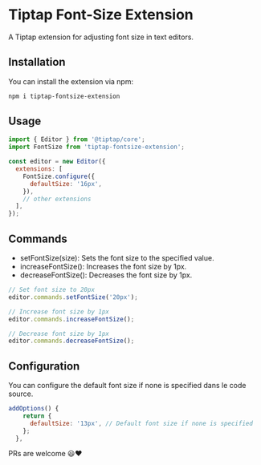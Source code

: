 # Tiptap Font-Size Extension

A Tiptap extension for adjusting font size in text editors.

## Installation

You can install the extension via npm:

```bash
npm i tiptap-fontsize-extension
```

## Usage

```js
import { Editor } from '@tiptap/core';
import FontSize from 'tiptap-fontsize-extension';

const editor = new Editor({
  extensions: [
    FontSize.configure({
      defaultSize: '16px',
    }),
    // other extensions
  ],
});
```

## Commands

- setFontSize(size): Sets the font size to the specified value.
- increaseFontSize(): Increases the font size by 1px.
- decreaseFontSize(): Decreases the font size by 1px.

```js
// Set font size to 20px
editor.commands.setFontSize('20px');

// Increase font size by 1px
editor.commands.increaseFontSize();

// Decrease font size by 1px
editor.commands.decreaseFontSize();
```

## Configuration

You can configure the default font size if none is specified dans le code source.

```js
addOptions() {
    return {
      defaultSize: '13px', // Default font size if none is specified
    };
  },
```

PRs are welcome 😃❤️

